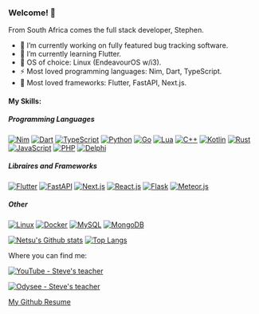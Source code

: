 ### Welcome! 🌱

From South Africa comes the full stack developer, Stephen.

- 🔭 I’m currently working on fully featured bug tracking software.
- 🌱 I’m currently learning Flutter.
- 👯 OS of choice: Linux (EndeavourOS w/i3).
- ⚡ Most loved programming languages: Nim, Dart, TypeScript.
- &#x1F4AB; Most loved frameworks: Flutter, FastAPI, Next.js.

#### My Skills:


##### Programming Languages
[<img alt="Nim" src="https://img.shields.io/badge/-Nim-FFE953?style=flat-square&logo=Nim&logoColor=black" />](https://nim-lang.org/)
[<img alt="Dart" src="https://img.shields.io/badge/-Dart-02589b?style=flat-square&logo=dart&logoColor=white" />](https://dart.dev)
[<img alt="TypeScript" src="https://img.shields.io/badge/-TypeScript-0077C7?style=flat-square&logo=TypeScript&logoColor=white" />](https://www.typescriptlang.org/)
[<img alt="Python" src="https://img.shields.io/badge/-Python-4985BA?style=flat-square&logo=python&logoColor=white" />](https://www.python.org/)
[<img alt="Go" src="https://img.shields.io/badge/-Go-4985BA?style=flat-square&logo=Go&logoColor=white" />](https://go.dev)
[<img alt="Lua" src="https://img.shields.io/badge/-Lua-01007F?style=flat-square&logo=Lua&logoColor=white" />](https://www.lua.org/)
[<img alt="C++" src="https://img.shields.io/badge/-C%2B%2B-3848A8?style=flat-square&logo=cplusplus&logoColor=white" />](https://www.cplusplus.com)
[<img alt="Kotlin" src="https://img.shields.io/badge/-Kotlin-C712DC?style=flat-square&logo=kotlin&logoColor=white" />](https://kotlinlang.org/)
[<img alt="Rust" src="https://img.shields.io/badge/-Rust-f74b00?style=flat-square&logo=rust&logoColor=white" />](https://www.rust-lang.org)
[<img alt="JavaScript" src="https://img.shields.io/badge/-JavaScript-CFB52E?style=flat-square&logo=javascript&logoColor=white" />](https://www.javascript.com/)
[<img alt="PHP" src="https://img.shields.io/badge/-PHP-687AB2?style=flat-square&logo=php&logoColor=white" />](https://www.php.net/)
[<img alt="Delphi" src="https://img.shields.io/badge/-Delphi-EF2C27?style=flat-square&logo=delphi&logoColor=white" />](https://www.embarcadero.com/products/Delphi)

##### Libraires and Frameworks
[<img alt="Flutter" src="https://img.shields.io/badge/-Flutter-05589d?style=flat-square&logo=flutter&logoColor=white" />](https://flutter.dev)
[<img alt="FastAPI" src="https://img.shields.io/badge/-FastAPI-009485?style=flat-square&logo=fastapi&logoColor=white" />](https://fastapi.tiangolo.com)
[<img alt="Next.js" src="https://img.shields.io/badge/-Next.js-000000?style=flat-square&logo=next.js&logoColor=white" />](https://nextjs.org)
[<img alt="React.js" src="https://img.shields.io/badge/-React.js-48CFF7?style=flat-square&logo=react&logoColor=white" />](https://reactjs.org/)
[<img alt="Flask" src="https://img.shields.io/badge/-Flask-F9CE3A?style=flat-square&logo=flask&logoColor=black" />](https://flask.palletsprojects.com/en/2.0.x/)
[<img alt="Meteor.js" src="https://img.shields.io/badge/-Meteor.js-ff6a3e?style=flat-square&logo=meteor&logoColor=white" />](https://www.meteor.com/)
<!-- [<img alt="Node.js" src="https://img.shields.io/badge/-Node.js-8EC13E?style=flat-square&logo=node.js&logoColor=white" />](https://nodejs.org/en/) -->

##### Other
[<img alt="Linux" src="https://img.shields.io/badge/-Linux-4C5164?style=flat-square&logo=linux&logoColor=white" />](https://archlinux.org)
[<img alt="Docker" src="https://img.shields.io/badge/-Docker-2496ED?style=flat-square&logo=docker&logoColor=white" />](https://www.docker.com)
[<img alt="MySQL" src="https://img.shields.io/badge/-MySQL-DD7510?style=flat-square&logo=mysql&logoColor=white" />](https://www.mysql.com/)
[<img alt="MongoDB" src="https://img.shields.io/badge/-MongoDB-608D4A?style=flat-square&logo=MongoDB&logoColor=white" />](https://www.mongodb.com/)


[![Netsu's Github stats](https://github-readme-stats.vercel.app/api?username=WeebNetsu&count_private=true&show_icons=true)](https://github.com/anuraghazra/github-readme-stats)
[![Top Langs](https://github-readme-stats.vercel.app/api/top-langs/?username=WeebNetsu&exclude_repo=An-Ni-Go,asteroid,YouTube-Projects,octoco-tuts,Banking-System&hide=makefile,html,cmake,c,css,scss,c%2B%2B&layout=compact&langs_count=6)](https://github.com/anuraghazra/github-readme-stats)

<!-- I have a YouTube channel called [Steve's teacher](https://www.youtube.com/stevesteacher) where I teach other how to code and make occasional how-to and comedy videos. -->

Where you can find me:

[<img alt="YouTube - Steve's teacher" src="https://img.shields.io/badge/-YouTube-FF0000?style=social&logo=youtube&logoColor=FF0000" />](https://www.youtube.com/stevesteacher)

[<img alt="Odysee - Steve's teacher" src="https://img.shields.io/badge/-Odysee-EE186F?style=social&logo=odysee&logoColor=EE186F" />](https://odysee.com/@stevesteacher:0)

[My Github Resume](https://resume.github.io/?WeebNetsu)

<!--
**WeebNetsu/WeebNetsu** is a ✨ _special_ ✨ repository because its `README.md` (this file) appears on your GitHub profile.

Here are some ideas to get you started:

- 🔭 I’m currently working on ...
- 🌱 I’m currently learning ...
- 👯 I’m looking to collaborate on ...
- 🤔 I’m looking for help with ...
- 💬 Ask me about ...
- 📫 How to reach me: ...
- 😄 Pronouns: ...
- ⚡ Fun fact: ...
-->
